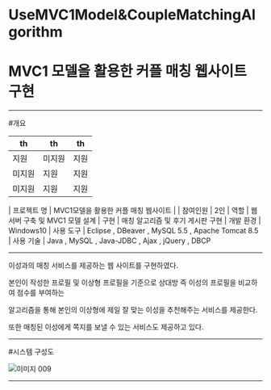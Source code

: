 # UseMVC1Model&CoupleMatchingAlgorithm
# MVC1 모델을 활용한 커플 매칭 웹사이트 구현

--------------------

#개요

| th | th | th |
|---|---|---|
| 지원 | 미지원 | 지원
| 미지원 | 지원 | 지원   
| 미지원 | 지원 | 지원   


| 프로젝트 명 | MVC1모델을 활용한 커플 매칭 웹사이트 |
| 참여인원 | 2인 
| 역할 |  웹서버 구축 및 MVC1 모델 설계 
| 구현 | 매칭 알고리즘 및 후기 게시판 구현 
| 개발 환경 | Windows10 
| 사용 도구 | Eclipse , DBeaver , MySQL 5.5 , Apache Tomcat 8.5 
| 사용 기술 | Java , MySQL , Java-JDBC , Ajax , jQuery , DBCP 


--------------------

이성과의 매칭 서비스를 제공하는 웹 사이트를 구현하였다. 

본인이 작성한 프로필 및 이상형 프로필을 기준으로 상대방 즉 이성의 프로필을 비교하여 점수를 부여하는 

알고리즘을 통해 본인의 이상형에 제일 잘 맞는 이성을 추천해주는 서비스를 제공한다. 

또한 매칭된 이성에게 쪽지를 보낼 수 있는 서비스도 제공하고 있다.

-------------------------

#시스템 구성도

![이미지 009](https://user-images.githubusercontent.com/60869806/85408242-3ad9c800-b59f-11ea-82b0-c6d328ce6995.png)


-------------------------




